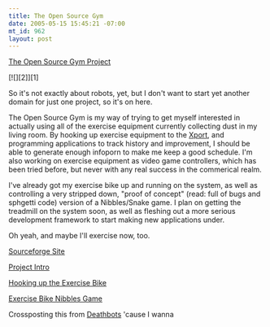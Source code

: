 ```yaml
--- 
title: The Open Source Gym
date: 2005-05-15 15:45:21 -07:00
mt_id: 962
layout: post
---
```

[The Open Source Gym Project][1]

<div class='PostIcon' markdown='1'>[![][2]][1]</div>

So it's not exactly about robots, yet, but I don't want to start yet another domain for just one project, so it's on here.

The Open Source Gym is my way of trying to get myself interested in actually using all of the exercise equipment currently collecting dust in my living room. By hooking up exercise equipment to the [Xport][3], and programming applications to track history and improvement, I should be able to generate enough infoporn to make me keep a good schedule. I'm also working on exercise equipment as video game controllers, which has been tried before, but never with any real success in the commerical realm. 

I've already got my exercise bike up and running on the system, as well as controlling a very stripped down, "proof of concept" (read: full of bugs and sphgetti code) version of a Nibbles/Snake game. I plan on getting the treadmill on the system soon, as well as fleshing out a more serious development framework to start making new applications under.

Oh yeah, and maybe I'll exercise now, too.

[Sourceforge Site][4]

[Project Intro][5]

[Hooking up the Exercise Bike][6]

[Exercise Bike Nibbles Game][7]

Crossposting this from [Deathbots][8] 'cause I wanna

   [1]: http://www.deathbots.com/boards/viewforum.php?f=19
   [2]: http://www.deathbots.com/images/blog/deathbots.com-images-projects-nibbles-tv2.jpg
   [3]: http://www.charmedlabs.com
   [4]: http://sourceforge.net/projects/osgym/
   [5]: http://www.deathbots.com/boards/viewtopic.php?t=14
   [6]: http://www.deathbots.com/boards/viewtopic.php?t=15
   [7]: http://www.deathbots.com/boards/viewtopic.php?t=16
   [8]: http://www.deathbots.com

